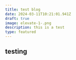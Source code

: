 ```yaml
---
title: test blog
date: 2024-03-11T10:21:01.941Z
draft: true
image: elevate-1-.png
description: this is a test
type: featured
---
```

## testing
